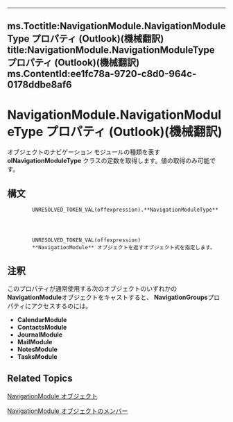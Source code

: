 

---
ms.Toctitle:NavigationModule.NavigationModuleType プロパティ (Outlook)(機械翻訳)
title:NavigationModule.NavigationModuleType プロパティ (Outlook)(機械翻訳)
ms.ContentId:ee1fc78a-9720-c8d0-964c-0178ddbe8af6
---
# NavigationModule.NavigationModuleType プロパティ (Outlook)(機械翻訳)




オブジェクトのナビゲーション モジュールの種類を表す **olNavigationModuleType** クラスの定数を取得します。値の取得のみ可能です。

## 構文

            UNRESOLVED_TOKEN_VAL(offexpression).**NavigationModuleType**




            UNRESOLVED_TOKEN_VAL(offexpression)
            **NavigationModule** オブジェクトを返すオブジェクト式を指定します。



## 注釈
このプロパティが通常使用する次のオブジェクトのいずれかの**NavigationModule**オブジェクトをキャストすると、 **NavigationGroups**プロパティにアクセスするのには。

- **CalendarModule**
- **ContactsModule**
- **JournalModule**
- **MailModule**
- **NotesModule**
- **TasksModule**




## Related Topics

[NavigationModule オブジェクト](76565eaf-1e64-f5d4-b90f-ba156863802c.md)

[NavigationModule オブジェクトのメンバー](b51f4e81-2867-d59e-aeb5-ecab18367eb1.md)




